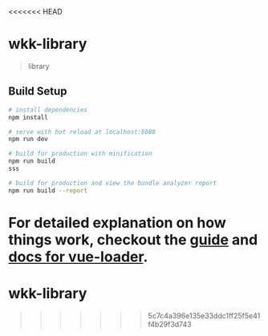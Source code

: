<<<<<<< HEAD
# wkk-library

> library

## Build Setup

``` bash
# install dependencies
npm install

# serve with hot reload at localhost:8080
npm run dev

# build for production with minification
npm run build
sss

# build for production and view the bundle analyzer report
npm run build --report
```

For detailed explanation on how things work, checkout the [guide](http://vuejs-templates.github.io/webpack/) and [docs for vue-loader](http://vuejs.github.io/vue-loader).
=======
# wkk-library
>>>>>>> 5c7c4a396e135e33ddc1ff25f5e41f4b29f3d743
